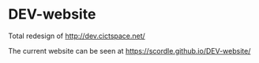 # DEV-website
Total redesign of http://dev.cictspace.net/

The current website can be seen at https://scordle.github.io/DEV-website/
